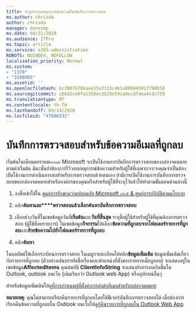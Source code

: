 ```yaml
---
title: ระบุการลบเหตุการณ์ข้อความในบันทึกการตรวจสอบ
ms.author: chrisda
author: chrisda
manager: dansimp
ms.date: 04/21/2020
ms.audience: ITPro
ms.topic: article
ms.service: o365-administration
ROBOTS: NOINDEX, NOFOLLOW
localization_priority: Normal
ms.custom:
- "1370"
- "3100005"
ms.assetid: ''
ms.openlocfilehash: bc78076706aee15a3133c4b1a89064591f790b58
ms.sourcegitcommit: c6692ce0fa1358ec3529e59ca0ecdfdea4cdc759
ms.translationtype: MT
ms.contentlocale: th-TH
ms.lasthandoff: 09/14/2020
ms.locfileid: "47696532"
---
```

# <a name="audit-logs-for-deleted-email-messages"></a>บันทึกการตรวจสอบสำหรับข้อความอีเมลที่ถูกลบ

เริ่มต้นในเดือนมกราคม๒๐๑๙ Microsoft จะเปิดใช้งานการบันทึกการตรวจสอบของกล่องจดหมายตามค่าเริ่มต้น มิฉะนั้นถ้าต้องการรีวิวลบเหตุการณ์ข้อความสำหรับผู้ใช้ที่เฉพาะเจาะจงคุณจำเป็นต้องเปิดใช้งานการดำเนินการลบสำหรับการตรวจสอบด้วยตนเอง ถ้ามีการเปิดใช้งานการบันทึกการตรวจสอบของกล่องจดหมายสำหรับองค์กรของคุณหรือสำหรับผู้ใช้ที่ระบุไว้แล้วให้ทำตามขั้นตอนด้านล่างนี้

1. ลงชื่อเข้าใช้ใน [ศูนย์การรักษาความปลอดภัย Microsoft ๓๖๕ & ศูนย์การปฏิบัติตามนโยบาย](https://protection.office.com/)

2. คลิก**ค้นหาและ****ตรวจสอบแล้วเลือกค้นหาบันทึกการตรวจสอบ**

3. เลือกช่วงวันที่ในเขตข้อมูลวันที่**เริ่มต้น**และ**วันที่สิ้นสุด** ระบุชื่อผู้ใช้สำหรับผู้ใช้ที่คุณต้องการตรวจสอบ (ผู้ใช้ที่ลบรายการ) ในเขตข้อมูล**กิจกรรม**ให้เลือก**ข้อความที่ถูกลบจากโฟลเดอร์รายการที่ถูกลบ**และ**ย้ายข้อความไปยังโฟลเดอร์รายการที่ถูกลบ**

4. คลิก**ค้นหา**

ในผลลัพธ์ให้เลือกระเบียนการตรวจสอบ ในเมนูรายละเอียดให้คลิก**ข้อมูลเพิ่มเติม** ข้อมูลเพิ่มเติมเกี่ยวกับรายการที่ถูกลบ (ตัวอย่างเช่นบรรทัดชื่อเรื่องและตำแหน่งที่ตั้งของรายการเมื่อถูกลบ) จะแสดงอยู่ในเขตข้อมูล**AffectedItems** คุณสมบัติ **ClientInfoString** จะแสดงถ้าการลบเกิดขึ้นใน Outlook, outlook บนเว็บ (เดิมเรียกว่า Outlook web App) หรืออุปกรณ์อื่นๆ

สำหรับข้อมูลเพิ่มเติมให้ดู[ที่การกำหนดผู้ที่ตั้งค่าการส่งต่ออีเมลสำหรับกล่องจดหมาย](https://docs.microsoft.com/microsoft-365/compliance/auditing-troubleshooting-scenarios#determine-if-a-user-deleted-email-items)

**หมายเหตุ**: คุณไม่สามารถเรียกคืนรายการที่ถูกลบโดยใช้ฟีเจอร์บันทึกการตรวจสอบได้ เมื่อต้องการเรียกคืนข้อความที่ถูกลบใน Outlook บนเว็บให้ดู[กู้คืนรายการที่ถูกลบใน Outlook Web App](https://support.office.com/article/C3D8FC15-EEEF-4F1C-81DF-E27964B7EDD4)
